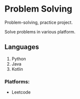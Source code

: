 # Problem Solving

Problem-solving, practice project.

Solve problems in various platform.

## Languages

1. Python
2. Java
3. Kotlin

### Platforms:

- Leetcode